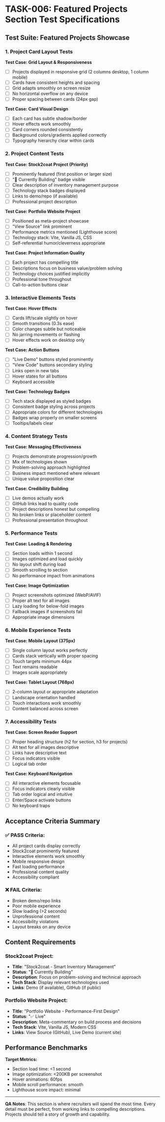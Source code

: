 # TASK-006: Featured Projects Section Test Specifications

## Test Suite: Featured Projects Showcase

### 1. Project Card Layout Tests

**Test Case: Grid Layout & Responsiveness**
- [ ] Projects displayed in responsive grid (2 columns desktop, 1 column mobile)
- [ ] Cards have consistent heights and spacing
- [ ] Grid adapts smoothly on screen resize
- [ ] No horizontal overflow on any device
- [ ] Proper spacing between cards (24px gap)

**Test Case: Card Visual Design**
- [ ] Each card has subtle shadow/border
- [ ] Hover effects work smoothly
- [ ] Card corners rounded consistently
- [ ] Background colors/gradients applied correctly
- [ ] Typography hierarchy clear within cards

### 2. Project Content Tests

**Test Case: Stock2coat Project (Priority)**
- [ ] Prominently featured (first position or larger size)
- [ ] "🚧 Currently Building" badge visible
- [ ] Clear description of inventory management purpose
- [ ] Technology stack badges displayed
- [ ] Links to demo/repo (if available)
- [ ] Professional project description

**Test Case: Portfolio Website Project**
- [ ] Positioned as meta-project showcase
- [ ] "View Source" link prominent
- [ ] Performance metrics mentioned (Lighthouse score)
- [ ] Technology stack: Vite, Vanilla JS, CSS
- [ ] Self-referential humor/cleverness appropriate

**Test Case: Project Information Quality**
- [ ] Each project has compelling title
- [ ] Descriptions focus on business value/problem solving
- [ ] Technology choices justified implicitly
- [ ] Professional tone throughout
- [ ] Call-to-action buttons clear

### 3. Interactive Elements Tests

**Test Case: Hover Effects**
- [ ] Cards lift/scale slightly on hover
- [ ] Smooth transitions (0.3s ease)
- [ ] Color changes subtle but noticeable
- [ ] No jarring movements or flashing
- [ ] Hover effects work on desktop only

**Test Case: Action Buttons**
- [ ] "Live Demo" buttons styled prominently
- [ ] "View Code" buttons secondary styling
- [ ] Links open in new tabs
- [ ] Hover states for all buttons
- [ ] Keyboard accessible

**Test Case: Technology Badges**
- [ ] Tech stack displayed as styled badges
- [ ] Consistent badge styling across projects
- [ ] Appropriate colors for different technologies
- [ ] Badges wrap properly on smaller screens
- [ ] Tooltips/labels clear

### 4. Content Strategy Tests

**Test Case: Messaging Effectiveness**
- [ ] Projects demonstrate progression/growth
- [ ] Mix of technologies shown
- [ ] Problem-solving approach highlighted
- [ ] Business impact mentioned where relevant
- [ ] Unique value proposition clear

**Test Case: Credibility Building**
- [ ] Live demos actually work
- [ ] GitHub links lead to quality code
- [ ] Project descriptions honest but compelling
- [ ] No broken links or placeholder content
- [ ] Professional presentation throughout

### 5. Performance Tests

**Test Case: Loading & Rendering**
- [ ] Section loads within 1 second
- [ ] Images optimized and load quickly
- [ ] No layout shift during load
- [ ] Smooth scrolling to section
- [ ] No performance impact from animations

**Test Case: Image Optimization**
- [ ] Project screenshots optimized (WebP/AVIF)
- [ ] Proper alt text for all images
- [ ] Lazy loading for below-fold images
- [ ] Fallback images if screenshots fail
- [ ] Appropriate image dimensions

### 6. Mobile Experience Tests

**Test Case: Mobile Layout (375px)**
- [ ] Single column layout works perfectly
- [ ] Cards stack vertically with proper spacing
- [ ] Touch targets minimum 44px
- [ ] Text remains readable
- [ ] Images scale appropriately

**Test Case: Tablet Layout (768px)**
- [ ] 2-column layout or appropriate adaptation
- [ ] Landscape orientation handled
- [ ] Touch interactions work smoothly
- [ ] Content balanced across screen

### 7. Accessibility Tests

**Test Case: Screen Reader Support**
- [ ] Proper heading structure (h2 for section, h3 for projects)
- [ ] Alt text for all images descriptive
- [ ] Links have descriptive text
- [ ] Focus indicators visible
- [ ] Logical tab order

**Test Case: Keyboard Navigation**
- [ ] All interactive elements focusable
- [ ] Focus indicators clearly visible
- [ ] Tab order logical and intuitive
- [ ] Enter/Space activate buttons
- [ ] No keyboard traps

## Acceptance Criteria Summary

### ✅ PASS Criteria:
- All project cards display correctly
- Stock2coat prominently featured
- Interactive elements work smoothly
- Mobile responsive design
- Fast loading performance
- Professional content quality
- Accessibility compliant

### ❌ FAIL Criteria:
- Broken demo/repo links
- Poor mobile experience
- Slow loading (>2 seconds)
- Unprofessional content
- Accessibility violations
- Layout breaks on any device

## Content Requirements

### Stock2coat Project:
- **Title**: "Stock2coat - Smart Inventory Management"
- **Status**: "🚧 Currently Building"
- **Description**: Focus on problem-solving and technical approach
- **Tech Stack**: Display relevant technologies used
- **Links**: Demo (if available), GitHub (if public)

### Portfolio Website Project:
- **Title**: "Portfolio Website - Performance-First Design"
- **Status**: "✅ Live"
- **Description**: Meta-commentary on build process and decisions
- **Tech Stack**: Vite, Vanilla JS, Modern CSS
- **Links**: View Source (GitHub), Live Demo (current site)

## Performance Benchmarks

**Target Metrics:**
- Section load time: <1 second
- Image optimization: <200KB per screenshot
- Hover animations: 60fps
- Mobile scroll performance: smooth
- Lighthouse score impact: minimal

---

**QA Notes**: This section is where recruiters will spend the most time. Every detail must be perfect, from working links to compelling descriptions. Projects should tell a story of growth and capability. 